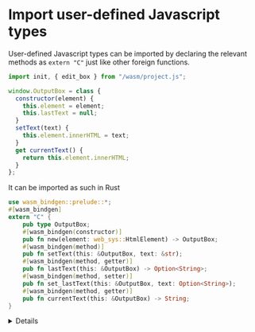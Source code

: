 # Import user-defined Javascript types

User-defined Javascript types can be imported by declaring the relevant methods as `extern "C"` just like
other foreign functions.

```javascript
import init, { edit_box } from "/wasm/project.js";

window.OutputBox = class {
  constructor(element) {
    this.element = element;
    this.lastText = null;
  }
  setText(text) {
    this.element.innerHTML = text;
  }
  get currentText() {
    return this.element.innerHTML;
  }
};
```

It can be imported as such in Rust

```rust
use wasm_bindgen::prelude::*;
#[wasm_bindgen]
extern "C" {
    pub type OutputBox;
    #[wasm_bindgen(constructor)]
    pub fn new(element: web_sys::HtmlElement) -> OutputBox;
    #[wasm_bindgen(method)]
    pub fn setText(this: &OutputBox, text: &str);
    #[wasm_bindgen(method, getter)]
    pub fn lastText(this: &OutputBox) -> Option<String>;
    #[wasm_bindgen(method, setter)]
    pub fn set_lastText(this: &OutputBox, text: Option<String>);
    #[wasm_bindgen(method, getter)]
    pub fn currentText(this: &OutputBox) -> String;
}
```

<details>

- Getters and Setters have to be declared with an added parameter in the proc macro.
- `null` and `undefined` can be both represented by `Option::None`

Try it in action:

```javascript
(async () => {
  // Run the init method to initiate the WebAssembly module.
  await init();
  const wasmoutput = document.querySelector("#wasmoutput");
  const outputBox = new OutputBox(wasmoutput);
  const input = document.createElement("input");
  document.body.appendChild(input);
  wasmoutput.onclick = () => {
    const inputValue = input.value;
    edit_box(outputBox, inputValue);
  };
})();
```

```rust
#[wasm_bindgen]
pub fn edit_box(output_box: &OutputBox, text: &str) {
    match text {
        "reset" => output_box.set_lastText(None),
        "recover" => {
            if let Some(last_text) = output_box.lastText() {
                output_box.setText(&last_text);
            } else {
                output_box.setText("No last text");
            }
        }
        "save" => output_box.set_lastText(Some(output_box.currentText())),
        _ => output_box.setText(text),
    }
}
```

</details>
